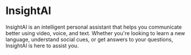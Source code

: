 # InsightAI
InsightAI is an intelligent personal assistant that helps you communicate better using video, voice, and text. Whether you're looking to learn a new language, understand social cues, or get answers to your questions, InsightAI is here to assist you.
